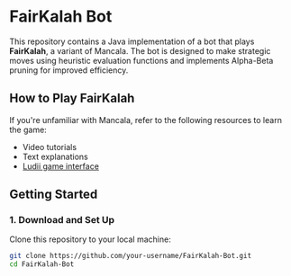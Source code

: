 # FairKalah Bot

This repository contains a Java implementation of a bot that plays **FairKalah**, a variant of Mancala. The bot is designed to make strategic moves using heuristic evaluation functions and implements Alpha-Beta pruning for improved efficiency.

## How to Play FairKalah

If you're unfamiliar with Mancala, refer to the following resources to learn the game:
- Video tutorials
- Text explanations
- [Ludii game interface](https://ludii.games/)

## Getting Started

### 1. Download and Set Up
Clone this repository to your local machine:
```bash
git clone https://github.com/your-username/FairKalah-Bot.git
cd FairKalah-Bot
